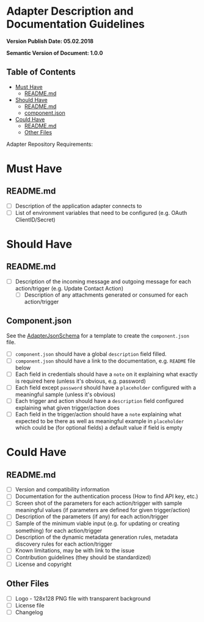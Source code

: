 # Adapter Description and Documentation Guidelines
**Version Publish Date: 05.02.2018**

**Semantic Version of Document: 1.0.0**

## Table of Contents

- [Must Have](#must-have)
  - [README.md](#readmemd)
- [Should Have](#should-have)
  - [README.md](#readmemd-1)
  - [component.json](#componentjson)
- [Could Have](#could-have)
  - [README.md](#readmemd-2)
  - [Other Files](#other-files)


Adapter Repository Requirements:

# Must Have
## README.md
- [ ] Description of the application adapter connects to
- [ ] List of environment variables that need to be configured (e.g. OAuth ClientID/Secret)

# Should Have
## README.md
- [ ] Description of the incoming message and outgoing message for each action/trigger (e.g. Update Contact Action)
    - [ ] Description of any attachments generated or consumed for each action/trigger

## Component.json
See the [AdapterJsonSchema](https://github.com/openintegrationhub/Connectors/blob/master/Adapters/AdapterJsonSchema.json) for a template to create the `component.json` file.

- [ ] `component.json` should have a global `description` field filled.
- [ ] `component.json` should have a link to the documentation, e.g. `README` file below
- [ ] Each field in credentials should have a `note` on it explaining what exactly is required here (unless it's obvious, e.g. password)
- [ ] Each field except `password` should have a `placeholder` configured with a meaningful sample (unless it's obvious)
- [ ] Each trigger and action should have a `description` field configured explaining what given trigger/action does
- [ ] Each field in the trigger/action should have a `note` explaining what expected to be there as well as meaningful example
 in `placeholder` which could be (for optional fields) a default value if field is empty

# Could Have
## README.md
- [ ] Version and compatibility information
- [ ] Documentation for the authentication process (How to find API key, etc.)
- [ ] Screen shot of the parameters for each action/trigger with sample meaningful values (if parameters are defined for given trigger/action)
- [ ] Description of the parameters (if any) for each action/trigger
- [ ] Sample of the minimum viable input (e.g. for updating or creating something) for each action/trigger
- [ ] Description of the dynamic metadata generation rules, metadata discovery rules for each action/trigger
- [ ] Known limitations, may be with link to the issue
- [ ] Contribution guidelines (they should be standardized)
- [ ] License and copyright

## Other Files
- [ ] Logo - 128x128 PNG file with transparent background
- [ ] License file
- [ ] Changelog
